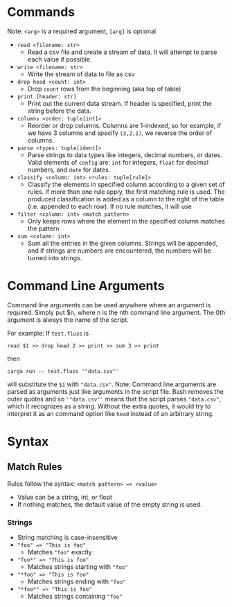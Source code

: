 # Commands
 
Note: `<arg>` is a required argument, `[arg]` is optional

- `read <filename: str>`
  - Read a csv file and create a stream of data. It will attempt to parse each value if possible.
- `write <filename: str>`
  - Write the stream of data to file as csv
- `drop head <count: int>`
  - Drop `count` rows from the beginning (aka top of table)
- `print [header: str]`
  - Print out the current data stream. If header is specified, print the string before the data.
- `columns <order: tuple[int]>`
  - Reorder or drop columns. Columns are 1-indexed, so for example, if we have 3 columns and specify `(3,2,1)`, we reverse the order of columns.
- `parse <types: tuple[ident]>`
  - Parse strings to data types like integers, decimal numbers, or dates. Valid elements of `config` are: `int` for integers, `float` for decimal numbers, and `date` for dates.
- `classify <column: int> <rules: tuple[rule]>`
  - Classify the elements in specified column according to a given set of rules. If more than one rule apply, the first matching rule is used. The produced classification is added as a column to the right of the table (i.e. appended to each row). If no rule matches, it will use
- `filter <column: int> <match pattern>`
  - Only keeps rows where the element in the specified column matches the pattern
- `sum <column: int>`
  - Sum all the entries in the given columns. Strings will be appended, and if strings are numbers are encountered, the numbers will be turned into strings.


# Command Line Arguments

Command line arguments can be used anywhere where an argument is required. Simply put $n, where n
is the nth command line argument. The 0th argument is always the name of the script.

For example:
If `test.fluss` is 
```
read $1 >> drop head 2 >> print >> sum 3 >> print
```
then
```
cargo run -- test.fluss '"data.csv"'
```
will substitute the `$1` with `"data.csv"`.
Note: Command line arguments are parsed as arguments just like arguments in the script file. Bash removes the outer quotes and so `'"data.csv"'` means that the script parses `"data.csv"`, which it recognizes as a string. Without the extra quotes, it would try to interpret it as an command option like `head` instead of an arbitrary string.

# Syntax
## Match Rules
Rules follow the syntax: `<match pattern> => <value>`
- Value can be a string, int, or float
- If nothing matches, the default value of the empty string is used.

### Strings
- String matching is case-insensitive
- `"foo" => "This is foo"`
  - Matches `"foo"` exactly
- `"foo*" => "This is foo"`
  - Matches strings starting with `"foo"`
- `"*foo" => "This is foo"`
  - Matches strings ending with `"foo"`
- `"*foo*" => "This is foo"`
  - Matches strings containing `"foo"`

